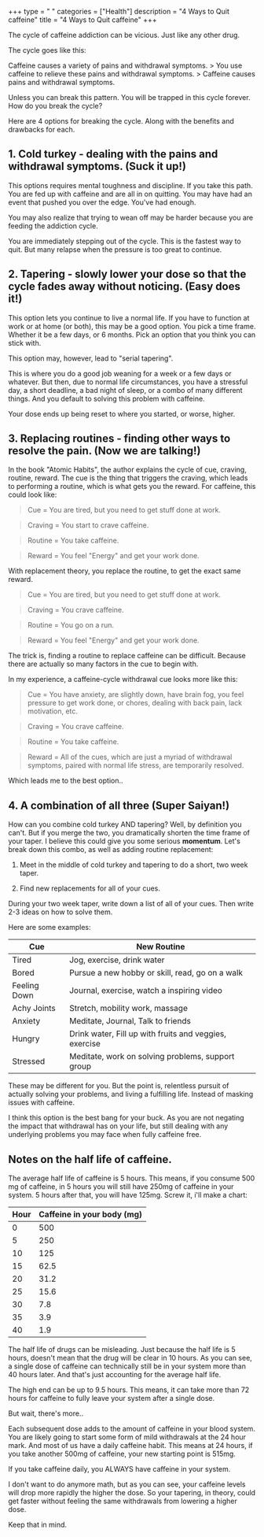 +++ 
type = " "
categories = ["Health"] 
description = "4 Ways to Quit caffeine" 
title = "4 Ways to Quit caffeine" 
+++

The cycle of caffeine addiction can be vicious. Just like any other drug.

The cycle goes like this:

Caffeine causes a variety of pains and withdrawal symptoms. > You use caffeine to relieve these pains and withdrawal symptoms. > Caffeine causes pains and withdrawal symptoms.

Unless you can break this pattern. You will be trapped in this cycle forever. How do you break the cycle?

Here are 4 options for breaking the cycle. Along with the benefits and drawbacks for each.

## 1. Cold turkey - dealing with the pains and withdrawal symptoms. (Suck it up!)

This options requires mental toughness and discipline. If you take this path. You are fed up with caffeine and are all in on quitting. You may have had an event that pushed you over the edge. You've had enough.

You may also realize that trying to wean off may be harder because you are feeding the addiction cycle.

You are immediately stepping out of the cycle. This is the fastest way to quit. But many relapse when the pressure is too great to continue.

## 2. Tapering - slowly lower your dose so that the cycle fades away without noticing. (Easy does it!)

This option lets you continue to live a normal life. If you have to function at work or at home (or both), this may be a good option. You pick a time frame. Whether it be a few days, or 6 months. Pick an option that you think you can stick with.

This option may, however, lead to "serial tapering".

This is where you do a good job weaning for a week or a few days or whatever. But then, due to normal life circumstances, you have a stressful day, a short deadline, a bad night of sleep, or a combo of many different things. And you default to solving this problem with caffeine.

Your dose ends up being reset to where you started, or worse, higher.

## 3. Replacing routines - finding other ways to resolve the pain. (Now we are talking!)

In the book "Atomic Habits", the author explains the cycle of cue, craving, routine, reward. The cue is the thing that triggers the craving, which leads to performing a routine, which is what gets you the reward. For caffeine, this could look like:

> Cue = You are tired, but you need to get stuff done at work.

> Craving = You start to crave caffeine.

> Routine = You take caffeine.

> Reward = You feel "Energy" and get your work done.

With replacement theory, you replace the routine, to get the exact same reward.

> Cue = You are tired, but you need to get stuff done at work.

> Craving = You crave caffeine.

> Routine = You go on a run.

> Reward = You feel "Energy" and get your work done.

The trick is, finding a routine to replace caffeine can be difficult. Because there are actually so many factors in the cue to begin with.

In my experience, a caffeine-cycle withdrawal cue looks more like this:

> Cue = You have anxiety, are slightly down, have brain fog, you feel pressure to get work done, or chores, dealing with back pain, lack motivation, etc.

> Craving = You crave caffeine.

> Routine = You take caffeine.

> Reward = All of the cues, which are just a myriad of withdrawal symptoms, paired with normal life stress, are temporarily resolved.

Which leads me to the best option..

## 4. A combination of all three (Super Saiyan!)

How can you combine cold turkey AND tapering? Well, by definition you can't. But if you merge the two, you dramatically shorten the time frame of your taper. I believe this could give you some serious **momentum**. Let's break down this combo, as well as adding routine replacement:

1. Meet in the middle of cold turkey and tapering to do a short, two week taper.
    
2. Find new replacements for all of your cues.
    

During your two week taper, write down a list of all of your cues. Then write 2-3 ideas on how to solve them.

Here are some examples:

|Cue|New Routine|
|---|---|
|Tired|Jog, exercise, drink water|
|Bored|Pursue a new hobby or skill, read, go on a walk|
|Feeling Down|Journal, exercise, watch a inspiring video|
|Achy Joints|Stretch, mobility work, massage|
|Anxiety|Meditate, Journal, Talk to friends|
|Hungry|Drink water, Fill up with fruits and veggies, exercise|
|Stressed|Meditate, work on solving problems, support group|

These may be different for you. But the point is, relentless pursuit of actually solving your problems, and living a fulfilling life. Instead of masking issues with caffeine.

I think this option is the best bang for your buck. As you are not negating the impact that withdrawal has on your life, but still dealing with any underlying problems you may face when fully caffeine free.

## Notes on the half life of caffeine.

The average half life of caffeine is 5 hours. This means, if you consume 500 mg of caffeine, in 5 hours you will still have 250mg of caffeine in your system. 5 hours after that, you will have 125mg. Screw it, i'll make a chart:

|Hour|Caffeine in your body (mg)|
|---|---|
|0|500|
|5|250|
|10|125|
|15|62.5|
|20|31.2|
|25|15.6|
|30|7.8|
|35|3.9|
|40|1.9|

The half life of drugs can be misleading. Just because the half life is 5 hours, doesn't mean that the drug will be clear in 10 hours. As you can see, a single dose of caffeine can technically still be in your system more than 40 hours later. And that's just accounting for the average half life.

The high end can be up to 9.5 hours. This means, it can take more than 72 hours for caffeine to fully leave your system after a single dose.

But wait, there's more..

Each subsequent dose adds to the amount of caffeine in your blood system. You are likely going to start some form of mild withdrawals at the 24 hour mark. And most of us have a daily caffeine habit. This means at 24 hours, if you take another 500mg of caffeine, your new starting point is 515mg.

If you take caffeine daily, you ALWAYS have caffeine in your system.

I don't want to do anymore math, but as you can see, your caffeine levels will drop more rapidly the higher the dose. So your tapering, in theory, could get faster without feeling the same withdrawals from lowering a higher dose.

Keep that in mind.